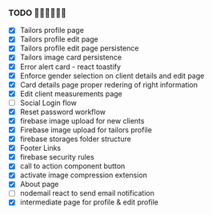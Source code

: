 ### TODO 🚨🚨🚨🔥🔥🔥

- [x] Tailors profile page
- [x] Tailors profile edit page
- [x] Tailors profile edit page persistence
- [x] Tailors image card persistence
- [x] Error alert card - react toastify
- [x] Enforce gender selection on client details and edit page
- [x] Card details page proper redering of right information
- [x] Edit client measurements page
- [ ] Social Login flow
- [x] Reset password workflow
- [x] firebase image upload for new clients
- [x] Firebase image upload for tailors profile
- [x] firebase storages folder structure
- [x] Footer Links
- [x] firebase security rules
- [x] call to action component button
- [x] activate image compression extension
- [x] About page
- [ ] nodemail react to send email notification
- [x] intermediate page for profile & edit profile
